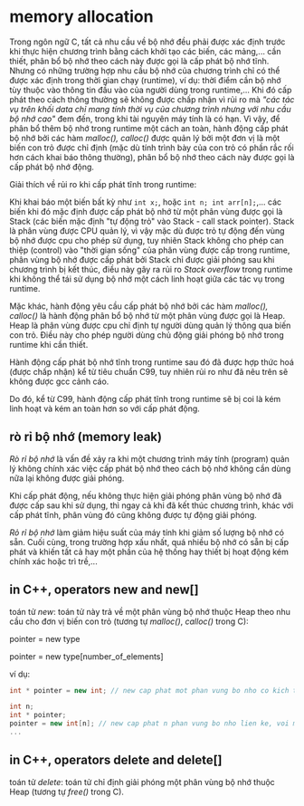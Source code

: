 # memory allocation

Trong ngôn ngữ C, tất cả nhu cầu về bộ nhớ đều phải được xác định trước khi thực hiện chương trình bằng cách khởi tạo các biến, các mảng,... cần thiết, phân bổ bộ nhớ theo cách này được gọi là cấp phát bộ nhớ tĩnh. Nhưng có những trường hợp nhu cầu bộ nhớ của chương trình chỉ có thể được xác định trong thời gian chạy (runtime), ví dụ: thời điểm cần bộ nhớ tùy thuộc vào thông tin đầu vào của người dùng trong runtime,... Khi đó cấp phát theo cách thông thường sẽ không được chấp nhận vì rủi ro mà *"các tác vụ trên khối data chỉ mang tính thời vụ của chương trình nhưng với nhu cầu bộ nhớ cao"* đem đến, trong khi tài nguyên máy tính là có hạn. Vì vậy, để phân bổ thêm bộ nhớ trong runtime một cách an toàn, hành động cấp phát bộ nhớ bởi các hàm *malloc(), calloc()* được quản lý bởi một đơn vị là một biến con trỏ được chỉ định (mặc dù tính trình bày của con trỏ có phần rắc rối hơn cách khai báo thông thường), phân bổ bộ nhớ theo cách này được gọi là cấp phát bộ nhớ động.

Giải thích về rủi ro khi cấp phát tĩnh trong runtime:

Khi khai báo một biến bất kỳ như `int x;`, hoặc `int n; int arr[n];`,... các biến khi đó mặc định được cấp phát bộ nhớ từ một phân vùng được gọi là Stack (các biến mặc định "tự động trỏ" vào Stack - call stack pointer). Stack là phân vùng được CPU quản lý, 
vì vậy mặc dù được trỏ tự động đến vùng bộ nhớ được cpu cho phép sử dụng, tuy nhiên Stack không cho phép can thiệp (control) vào "thời gian sống" của phân vùng được cấp trong runtime, phân vùng bộ nhớ được cấp phát bởi Stack chỉ được giải phóng sau khi chương trình bị kết thúc, điều này gây ra rủi ro *Stack overflow* trong runtime khi không thể tái sử dụng bộ nhớ một cách linh hoạt giữa các tác vụ trong runtime.

Mặc khác, hành động yêu cầu cấp phát bộ nhớ bởi các hàm *malloc(), calloc()* là hành động phân bổ bộ nhớ từ một phân vùng được gọi là Heap. Heap là phân vùng được cpu chỉ định tự người dùng quản lý thông qua biến con trỏ. Điều này cho phép người dùng chủ động giải phóng bộ nhớ trong runtime khi cần thiết.

Hành động cấp phát bộ nhớ tĩnh trong runtime sau đó đã được hợp thức hoá (được chấp nhận) kể từ tiêu chuẩn C99, tuy nhiên rủi ro như đã nêu trên sẽ không được gcc cảnh cáo.

Do đó, kể từ C99, hành động cấp phát tĩnh trong runtime sẽ bị coi là kém linh hoạt và kém an toàn hơn so với cấp phát động.

## rò rỉ bộ nhớ (memory leak)

*Rò rỉ bộ nhớ* là vấn đề xảy ra khi một chương trình máy tính (program) quản lý không chính xác việc cấp phát bộ nhớ theo cách bộ nhớ không cần dùng nữa lại không được giải phóng.

Khi cấp phát động, nếu không thực hiện giải phóng phân vùng bộ nhớ đã được cấp sau khi sử dụng, thì ngay cả khi đã kết thúc chương trình, khác với cấp phát tĩnh, phân vùng đó cũng không được tự động giải phóng.

*Rỏ rỉ bộ nhớ* làm giảm hiệu suất của máy tính khi giảm số lượng bộ nhớ có sẵn. Cuối cùng, trong trường hợp xấu nhất, quá nhiều bộ nhớ có sẵn bị cấp phát và khiến tất cả hay một phần của hệ thống hay thiết bị hoạt động kém chính xác hoặc trì trề,...

## in C++, operators new and new[]

toán tử *new*: toán tử này trả về một phân vùng bộ nhớ thuộc Heap theo nhu cầu cho đơn vị biến con trỏ (tương tự *malloc()*, *calloc()* trong C):

pointer = new type

pointer = new type[number_of_elements]

ví dụ:

```c++
int * pointer = new int; // new cap phat mot phan vung bo nho co kich thuoc sizeof(int)=4 (byte) cho pointer.
```

```c++
int n;
int * pointer;
pointer = new int[n]; // new cap phat n phan vung bo nho lien ke, voi moi phan vung co kich thuoc sizeof(int)=4 (byte) duoc danh chi muc tu 0->(n-1) theo thu tu addr cua chinh cac phan vung.
...
```

## in C++, operators delete and delete[]

toán tử *delete*: toán tử chỉ định giải phóng một phân vùng bộ nhớ thuộc Heap (tương tự *free()* trong C).
